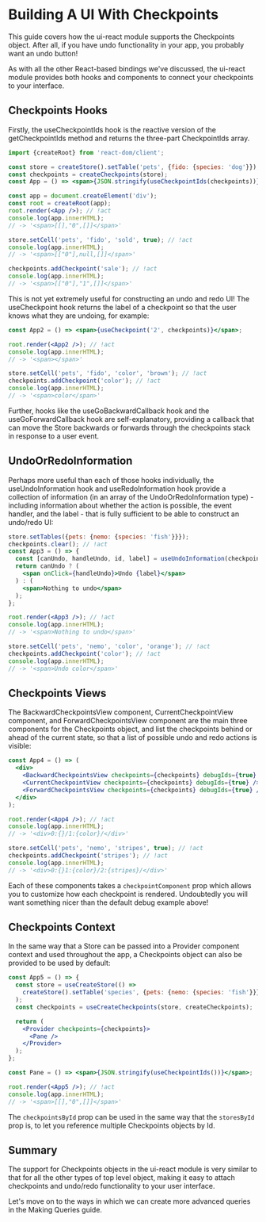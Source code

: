 # Building A UI With Checkpoints

This guide covers how the ui-react module supports the Checkpoints object. After
all, if you have undo functionality in your app, you probably want an undo
button!

As with all the other React-based bindings we've discussed, the ui-react module
provides both hooks and components to connect your checkpoints to your
interface.

## Checkpoints Hooks

Firstly, the useCheckpointIds hook is the reactive version of the
getCheckpointIds method and returns the three-part CheckpointIds array.

```jsx
import {createRoot} from 'react-dom/client';

const store = createStore().setTable('pets', {fido: {species: 'dog'}});
const checkpoints = createCheckpoints(store);
const App = () => <span>{JSON.stringify(useCheckpointIds(checkpoints))}</span>;

const app = document.createElement('div');
const root = createRoot(app);
root.render(<App />); // !act
console.log(app.innerHTML);
// -> '<span>[[],"0",[]]</span>'

store.setCell('pets', 'fido', 'sold', true); // !act
console.log(app.innerHTML);
// -> '<span>[["0"],null,[]]</span>'

checkpoints.addCheckpoint('sale'); // !act
console.log(app.innerHTML);
// -> '<span>[["0"],"1",[]]</span>'
```

This is not yet extremely useful for constructing an undo and redo UI! The
useCheckpoint hook returns the label of a checkpoint so that the user knows what
they are undoing, for example:

```jsx
const App2 = () => <span>{useCheckpoint('2', checkpoints)}</span>;

root.render(<App2 />); // !act
console.log(app.innerHTML);
// -> '<span></span>'

store.setCell('pets', 'fido', 'color', 'brown'); // !act
checkpoints.addCheckpoint('color'); // !act
console.log(app.innerHTML);
// -> '<span>color</span>'
```

Further, hooks like the useGoBackwardCallback hook and the useGoForwardCallback
hook are self-explanatory, providing a callback that can move the Store
backwards or forwards through the checkpoints stack in response to a user event.

## UndoOrRedoInformation

Perhaps more useful than each of those hooks individually, the
useUndoInformation hook and useRedoInformation hook provide a collection of
information (in an array of the UndoOrRedoInformation type) - including
information about whether the action is possible, the event handler, and the
label - that is fully sufficient to be able to construct an undo/redo UI:

```jsx
store.setTables({pets: {nemo: {species: 'fish'}}});
checkpoints.clear(); // !act
const App3 = () => {
  const [canUndo, handleUndo, id, label] = useUndoInformation(checkpoints);
  return canUndo ? (
    <span onClick={handleUndo}>Undo {label}</span>
  ) : (
    <span>Nothing to undo</span>
  );
};

root.render(<App3 />); // !act
console.log(app.innerHTML);
// -> '<span>Nothing to undo</span>'

store.setCell('pets', 'nemo', 'color', 'orange'); // !act
checkpoints.addCheckpoint('color'); // !act
console.log(app.innerHTML);
// -> '<span>Undo color</span>'
```

## Checkpoints Views

The BackwardCheckpointsView component, CurrentCheckpointView component, and
ForwardCheckpointsView component are the main three components for the
Checkpoints object, and list the checkpoints behind or ahead of the current
state, so that a list of possible undo and redo actions is visible:

```jsx
const App4 = () => (
  <div>
    <BackwardCheckpointsView checkpoints={checkpoints} debugIds={true} />/
    <CurrentCheckpointView checkpoints={checkpoints} debugIds={true} />/
    <ForwardCheckpointsView checkpoints={checkpoints} debugIds={true} />
  </div>
);

root.render(<App4 />); // !act
console.log(app.innerHTML);
// -> '<div>0:{}/1:{color}/</div>'

store.setCell('pets', 'nemo', 'stripes', true); // !act
checkpoints.addCheckpoint('stripes'); // !act
console.log(app.innerHTML);
// -> '<div>0:{}1:{color}/2:{stripes}/</div>'
```

Each of these components takes a `checkpointComponent` prop which allows you to
customize how each checkpoint is rendered. Undoubtedly you will want something
nicer than the default debug example above!

## Checkpoints Context

In the same way that a Store can be passed into a Provider component context and
used throughout the app, a Checkpoints object can also be provided to be used by
default:

```jsx
const App5 = () => {
  const store = useCreateStore(() =>
    createStore().setTable('species', {pets: {nemo: {species: 'fish'}}}),
  );
  const checkpoints = useCreateCheckpoints(store, createCheckpoints);

  return (
    <Provider checkpoints={checkpoints}>
      <Pane />
    </Provider>
  );
};

const Pane = () => <span>{JSON.stringify(useCheckpointIds())}</span>;

root.render(<App5 />); // !act
console.log(app.innerHTML);
// -> '<span>[[],"0",[]]</span>'
```

The `checkpointsById` prop can be used in the same way that the `storesById`
prop is, to let you reference multiple Checkpoints objects by Id.

## Summary

The support for Checkpoints objects in the ui-react module is very similar to
that for all the other types of top level object, making it easy to attach
checkpoints and undo/redo functionality to your user interface.

Let's move on to the ways in which we can create more advanced queries in the
Making Queries guide.
